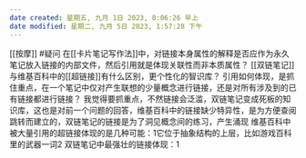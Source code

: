 ```yaml
---
date created: 星期五, 九月 1日 2023, 8:06:26 早上
date modified: 星期二, 九月 5日 2023, 1:57:28 下午
---
```

[[按摩]]
#疑问 
在[[卡片笔记写作法]]中，对链接本身属性的解释是否应作为永久笔记放入链接的内部文件，然后引用就是体现关联性而非本质属性？
[[双链笔记]]与维基百科中的[[超链接]]有什么区别，更个性化的智识库？
引用如何体现，是抓住重点，在一个笔记中仅对产生联想的少量概念进行链接，还是对所有涉及到的已有链接都进行链接？
	我觉得要抓重点，不然链接会泛滥，双链笔记变成死板的知识库，这也是对前一个问题的回答，维基百科中的链接缺少特异性，是为方便查阅跳转而建立的，双链笔记的链接是为了洞见概念间的练习，产生涌现
		维基百科中被大量引用的超链接体现的是几种可能：1它位于抽象结构的上层，比如游戏百科里的武器一词2
		双链笔记中最强壮的链接体现：1

